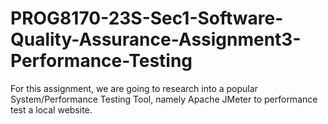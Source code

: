 # PROG8170-23S-Sec1-Software-Quality-Assurance-Assignment3-Performance-Testing
For this assignment, we are going to research into a popular System/Performance Testing Tool, namely Apache JMeter to performance test a local website.

